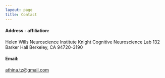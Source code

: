 ```yaml
---
layout: page
title: Contact
---
```


#### Address - affiliation:

Helen Wills Neuroscience Institute
Knight Cognitive Neuroscience Lab
132 Barker Hall
Berkeley, CA 94720-3190

#### Email:

athina.tz@gmail.com
